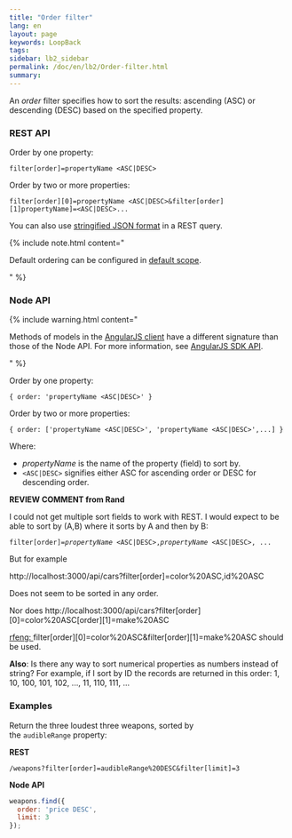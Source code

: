 ```yaml
---
title: "Order filter"
lang: en
layout: page
keywords: LoopBack
tags:
sidebar: lb2_sidebar
permalink: /doc/en/lb2/Order-filter.html
summary:
---
```


An _order_ filter specifies how to sort the results: ascending (ASC) or descending (DESC) based on the specified property.

### REST API

Order by one property: 

`filter[order]=propertyName <ASC|DESC>`

Order by two or more properties:

`filter[order][0]=propertyName <ASC|DESC>&filter[order][1]propertyName]=<ASC|DESC>...`

You can also use [stringified JSON format](/doc/en/lb2/Querying-data.html#Queryingdata-UsingstringifiedJSONinRESTqueries) in a REST query.

{% include note.html content="

Default ordering can be configured in [default scope](/doc/en/lb2/Model-definition-JSON-file.html#ModeldefinitionJSONfile-Defaultscope).

" %}

### Node API

{% include warning.html content="

Methods of models in the [AngularJS client](/doc/en/lb2/AngularJS-JavaScript-SDK.html) have a different signature than those of the Node API.
For more information, see [AngularJS SDK API](http://apidocs.strongloop.com/loopback-sdk-angular/).

" %}

Order by one property:

`{ order: 'propertyName <ASC|DESC>' }`

Order by two or more properties:

`{ order: ['propertyName <ASC|DESC>', 'propertyName <ASC|DESC>',...] }`

Where:

* _propertyName_ is the name of the property (field) to sort by. 
* `<ASC|DESC>` signifies either ASC for ascending order or DESC for descending order.

<div class="sl-hidden"><strong>REVIEW COMMENT from Rand</strong><br>
  <p>I could not get multiple sort fields to work with REST. I would expect to be able to sort by (A,B) where it sorts by A and then by B:</p>
  <p><code>filter[order]=<em>propertyName</em> &lt;ASC|DESC&gt;,<em>propertyName</em> &lt;ASC|DESC&gt;, ...</code></p>
  <p>But for example</p>
  <p><a rel="nofollow">http://localhost:3000/api/cars?filter[order]=color%20ASC,id%20ASC</a></p>
  <p>Does not seem to be sorted in any order.</p>
  <p>Nor does <a rel="nofollow">http://localhost:3000/api/cars?filter[order][0]=color%20ASC[order][1]=make%20ASC</a></p>
  <p><u>rfeng: </u>filter[order][0]=color%20ASC&amp;filter[order][1]=make%20ASC should be used.</p>
  <p><strong>Also</strong>: Is there any way to sort numerical properties as numbers instead of string? For example, if I sort by ID the records are returned in this order: 1, 10, 100, 101, 102, ..., 11, 110, 111, ...</p>
</div>

### Examples

Return the three loudest three weapons, sorted by the `audibleRange` property:

**REST**

`/weapons?filter[order]=audibleRange%20DESC&filter[limit]=3`

**Node API**

```javascript
weapons.find({
  order: 'price DESC',
  limit: 3
});
```